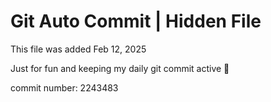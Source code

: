 # Git Auto Commit | Hidden File

This file was added Feb 12, 2025

Just for fun and keeping my daily git commit active 🤪

commit number: 2243483
